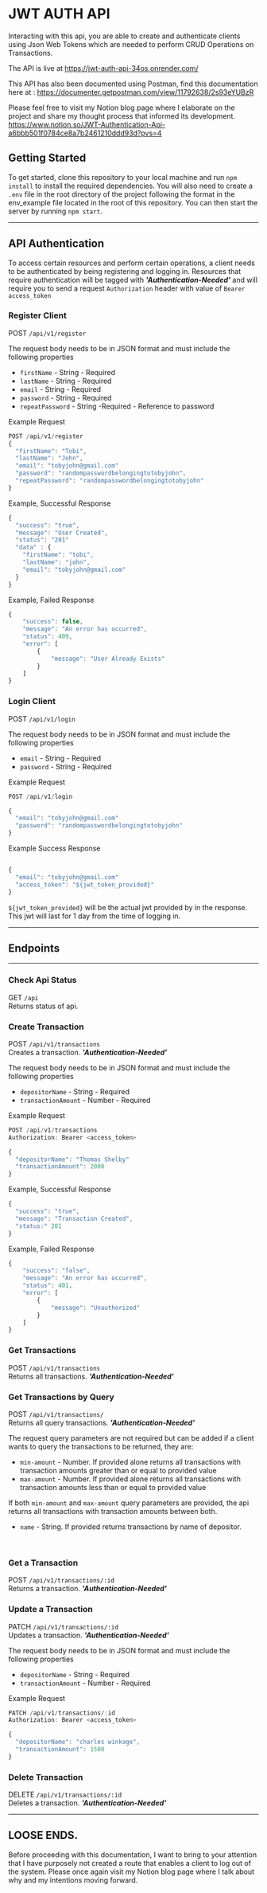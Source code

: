# JWT AUTH API

Interacting with this api, you are able to create and authenticate clients using Json Web Tokens which are needed to perform CRUD Operations on Transactions.

The API is live at https://jwt-auth-api-34os.onrender.com/

This API has also been documented using Postman, find this documentation here at : https://documenter.getpostman.com/view/11792638/2s93eYUBzR

 Please feel free to visit my Notion blog page where I elaborate on the project and share my thought process that informed its development. https://www.notion.so/JWT-Authentication-Api-a6bbb501f0784ce8a7b2461210ddd93d?pvs=4

<!-- The API is live at ${{will_insert_api_url}} -->
## Getting Started
To get started, clone this repository to your local machine and run `npm install` to install the required dependencies. You will also need to create a `.env` file in the root directory of the project following the format in the env_example file located in the root of this repository. You can then start the server by running `npm start`.

---
## API Authentication

To access certain resources and perform certain operations, a client needs to be authenticated by being registering and logging in. Resources that require authentication will be tagged with **_'Authentication-Needed'_** and will require you to send a request `Authorization` header with value of `Bearer access_token`


### Register Client

POST `/api/v1/register`

The request body needs to be in JSON format and must include the following properties

- `firstName` - String - Required
- `lastName` - String - Required
- `email` - String - Required
- `password` - String - Required
-  `repeatPassword` - String -Required  - Reference to password

Example Request
```js
POST /api/v1/register
{
  "firstName": "Tobi",
  "lastName": "John",
  "email": "tobyjohn@gmail.com"
  "password": "randompasswordbelongingtotobyjohn",
  "repeatPassword": "randompasswordbelongingtotobyjohn"
}
```
Example, Successful Response

```js
{
  "success": "true",
  "message": "User Created",
  "status": "201"
  "data" : {
    "firstName": "tobi",
    "lastName": "john",
    "email": "tobyjohn@gmail.com"
  }
}
```
Example, Failed Response
```js
{
    "success": false,
    "message": "An error has occurred",
    "status": 409,
    "error": [
        {
            "message": "User Already Exists"
        }
    ]
}
```


### Login Client

POST `/api/v1/login`

The request body needs to be in JSON format and must include the following properties

- `email` - String - Required
- `password` - String - Required

Example Request
```js
POST /api/v1/login

{
  "email": "tobyjohn@gmail.com"
  "password": "randompasswordbelongingtotobyjohn"
}
```


Example Success Response
```js

{
  "email": "tobyjohn@gmail.com"
  "access_token": "${jwt_token_provided}"
}
```
`${jwt_token_provided}` will be the actual jwt provided by in the response. This jwt will last for 1 day from the time of logging in.

---

## Endpoints
---

### Check Api Status
GET `/api` <br> 
Returns status of api.



### Create Transaction
POST `/api/v1/transactions` <br>
Creates a transaction. **_'Authentication-Needed'_** 

The request body needs to be in JSON format and must include the following properties

- `depositorName` - String - Required
- `transactionAmount` - Number - Required

Example Request

```js
POST /api/v1/transactions
Authorization: Bearer <access_token>

{
  "depositorName": "Thomas Shelby"
  "transactionAmount": 2000
}
```

Example, Successful Response 
```js
{ 
  "success": "true",
  "message": "Transaction Created",
  "status:" 201
}
```

Example, Failed Response
```js
{
    "success": "false",
    "message": "An error has occurred",
    "status": 401,
    "error": [
        {
            "message": "Unauthorized"
        }
    ]
}
```

### Get Transactions
POST `/api/v1/transactions` <br>
Returns all transactions. **_'Authentication-Needed'_** 

### Get Transactions by Query
POST `/api/v1/transactions/` <br>
Returns all query transactions. **_'Authentication-Needed'_** 

The request query parameters are not required but can be added if a client wants to query the transactions to be returned, they are: 

- `min-amount` - Number. If provided alone returns all transactions with transaction amounts greater than or equal to provided value
- `max-amount` - Number. If provided alone returns all transactions with transaction amounts less than or equal to provided value

If both `min-amount` and `max-amount` query parameters are provided, the api returns all transactions with transaction amounts between both.

- `name` - String. If provided returns transactions by name of depositor. 
<br>

### Get a Transaction
POST `/api/v1/transactions/:id` <br>
Returns a transaction. **_'Authentication-Needed'_** 

### Update a Transaction
PATCH `/api/v1/transactions/:id` <br>
Updates a transaction. **_'Authentication-Needed'_** 

The request body needs to be in JSON format and must include the following properties

- `depositorName` - String - Required
- `transactionAmount` - Number - Required

Example Request 
```js
PATCH /api/v1/transactions/:id
Authorization: Bearer <access_token>

{ 
  "depositorName": "charles winkage",
  "transactionAmount": 1500
}
```


### Delete Transaction
DELETE `/api/v1/transactions/:id` <br>
Deletes a transaction. **_'Authentication-Needed'_**

---

## LOOSE ENDS.

Before proceeding with this documentation, I want to bring to your attention that I have purposely not created a route that enables a client to log out of the system. Please once again visit my Notion blog page where I talk about why and my intentions moving forward.